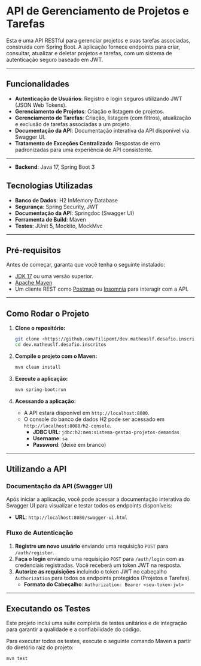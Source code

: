 # API de Gerenciamento de Projetos e Tarefas

Esta é uma API RESTful para gerenciar projetos e suas tarefas associadas, construída com Spring Boot. A aplicação fornece endpoints para criar, consultar, atualizar e deletar projetos e tarefas, com um sistema de autenticação seguro baseado em JWT.

---

## Funcionalidades

- **Autenticação de Usuários**: Registro e login seguros utilizando JWT (JSON Web Tokens).
- **Gerenciamento de Projetos**: Criação e listagem de projetos.
- **Gerenciamento de Tarefas**: Criação, listagem (com filtros), atualização e exclusão de tarefas associadas a um projeto.
- **Documentação da API**: Documentação interativa da API disponível via Swagger UI.
- **Tratamento de Exceções Centralizado**: Respostas de erro padronizadas para uma experiência de API consistente.

---


- **Backend**: Java 17, Spring Boot 3
## Tecnologias Utilizadas
- **Banco de Dados**: H2 InMemory Database
- **Segurança**: Spring Security, JWT
- **Documentação da API**: Springdoc (Swagger UI)
- **Ferramenta de Build**: Maven
- **Testes**: JUnit 5, Mockito, MockMvc

---

## Pré-requisitos

Antes de começar, garanta que você tenha o seguinte instalado:
- [JDK 17](https://www.oracle.com/java/technologies/javase/jdk17-archive-downloads.html) ou uma versão superior.
- [Apache Maven](https://maven.apache.org/download.cgi)
- Um cliente REST como [Postman](https://www.postman.com/downloads/) ou [Insomnia](https://insomnia.rest/download) para interagir com a API.

---

## Como Rodar o Projeto

1.  **Clone o repositório:**
    ```bash
    git clone <https://github.com/Filipemt/dev.matheuslf.desafio.inscritos>
    cd dev.matheuslf.desafio.inscritos
    ```

2.  **Compile o projeto com o Maven:**
    ```bash
    mvn clean install
    ```

3.  **Execute a aplicação:**
    ```bash
    mvn spring-boot:run
    ```

4.  **Acessando a aplicação:**
    - A API estará disponível em `http://localhost:8080`.
    - O console do banco de dados H2 pode ser acessado em `http://localhost:8080/h2-console`.
      - **JDBC URL**: `jdbc:h2:mem:sistema-gestao-projetos-demandas`
      - **Username**: `sa`
      - **Password**: (deixe em branco)

---

## Utilizando a API

### Documentação da API (Swagger UI)

Após iniciar a aplicação, você pode acessar a documentação interativa do Swagger UI para visualizar e testar todos os endpoints disponíveis:

- **URL**: `http://localhost:8080/swagger-ui.html`

### Fluxo de Autenticação

1.  **Registre um novo usuário** enviando uma requisição `POST` para `/auth/register`.
2.  **Faça o login** enviando uma requisição `POST` para `/auth/login` com as credenciais registradas. Você receberá um token JWT na resposta.
3.  **Autorize as requisições** incluindo o token JWT no cabeçalho `Authorization` para todos os endpoints protegidos (Projetos e Tarefas).
    - **Formato do Cabeçalho**: `Authorization: Bearer <seu-token-jwt>`

---

## Executando os Testes

Este projeto inclui uma suíte completa de testes unitários e de integração para garantir a qualidade e a confiabilidade do código.

Para executar todos os testes, execute o seguinte comando Maven a partir do diretório raiz do projeto:

```bash
mvn test
```
